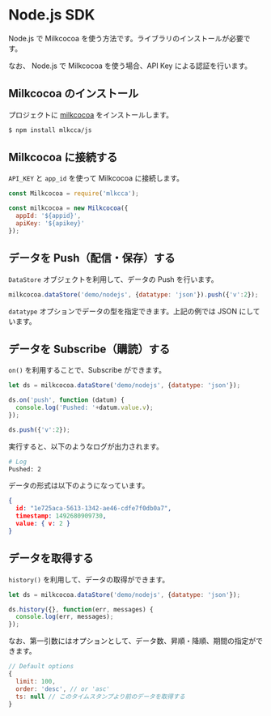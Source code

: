 # Node.js SDK

Node.js で Milkcocoa を使う方法です。ライブラリのインストールが必要です。

なお、 Node.js で Milkcocoa を使う場合、API Key による認証を行います。

## Milkcocoa のインストール

プロジェクトに [milkcocoa](https://github.com/mlkcca/js) をインストールします。

```bash
$ npm install mlkcca/js
```

## Milkcocoa に接続する

`API_KEY` と `app_id` を使って Milkcocoa に接続します。

```js
const Milkcocoa = require('mlkcca');

const milkcocoa = new Milkcocoa({
  appId: '${appid}',
  apiKey: '${apikey}'
});
```

## データを Push（配信・保存）する

`DataStore` オブジェクトを利用して、データの Push を行います。

```js
milkcocoa.dataStore('demo/nodejs', {datatype: 'json'}).push({'v':2});
```

`datatype` オプションでデータの型を指定できます。上記の例では JSON にしています。

## データを Subscribe（購読）する

`on()` を利用することで、Subscribe ができます。

```js
let ds = milkcocoa.dataStore('demo/nodejs', {datatype: 'json'});

ds.on('push', function (datum) {
  console.log('Pushed: '+datum.value.v);
});

ds.push({'v':2});
```

実行すると、以下のようなログが出力されます。

```bash
# Log
Pushed: 2
```

データの形式は以下のようになっています。

```json
{
  id: "1e725aca-5613-1342-ae46-cdfe7f0db0a7",
  timestamp: 1492680909730,
  value: { v: 2 }
}
```

## データを取得する

`history()` を利用して、データの取得ができます。

```js
let ds = milkcocoa.dataStore('demo/nodejs', {datatype: 'json'});

ds.history({}, function(err, messages) {
  console.log(err, messages);
});
```

なお、第一引数にはオプションとして、データ数、昇順・降順、期間の指定ができます。

```js
// Default options
{
  limit: 100,
  order: 'desc', // or 'asc'
  ts: null // このタイムスタンプより前のデータを取得する
}
```
